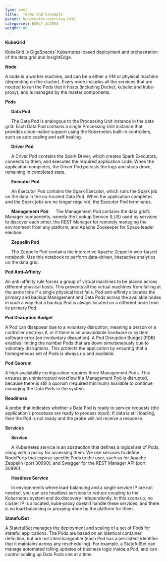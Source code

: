 ```yaml
---
type: post
title:  Terms and Concepts
parent: kubernetes-overview.html
categories: EARLY_ACCESS
weight: 80
---
```


**KubeGrid**

KubeGrid is GigaSpaces’ Kubernetes-based deployment and orchestration of the data grid and InsightEdge. 

**Node**

A node is a worker machine, and can be a either a VM or physical machine (depending on the cluster). Every node includes all the services that are needed to run the Pods that it hosts (including Docker, kubelet and kube-proxy), and is managed by the master components.

**Pods**

&nbsp;&nbsp;&nbsp;&nbsp;&nbsp;**Data Pod**

&nbsp;&nbsp;&nbsp;&nbsp;&nbsp;The Data Pod is analogous to the Processing Unit instance in the data grid. Each Data Pod contains a single Processing Unit instance that provides cloud-native support using the Kubernetes built-in controllers, such as auto scaling and self healing.

&nbsp;&nbsp;&nbsp;&nbsp;&nbsp;**Driver Pod** 

&nbsp;&nbsp;&nbsp;&nbsp;&nbsp;A Driver Pod contains the Spark Driver, which creates Spark Executors, connects to them, and executes the required application code. When the application completes, the Driver Pod persists the logs and shuts down, remaining in completed state.

&nbsp;&nbsp;&nbsp;&nbsp;&nbsp;**Executor Pod**
 
&nbsp;&nbsp;&nbsp;&nbsp;&nbsp;An Executor Pod contains the Spark Executor, which runs the Spark job on the data in the co-located Data Pod. When the application completes and the Spark jobs are no longer required, the Executor Pod terminates.

&nbsp;&nbsp;&nbsp;&nbsp;&nbsp;**Management Pod**
&nbsp;&nbsp;&nbsp;&nbsp;&nbsp;The Management Pod contains the data grid’s Manager components, namely the Lookup Service (LUS) used by services to discover each other, the REST Manager  for remotely managing the environment from any platform, and Apache Zookeeper for Space leader election.

&nbsp;&nbsp;&nbsp;&nbsp;&nbsp;**Zeppelin Pod**

&nbsp;&nbsp;&nbsp;&nbsp;&nbsp;The Zeppelin Pod contains the interactive Apache Zeppelin web-based notebook. Use this notebook to perform data-driven, interactive analytics on the data grid.

**Pod Anti-Affinity**

An anti-affinity rule forces a group of virtual machines to be placed across different physical hosts. This prevents all the virtual machines from failing at the same time if a single physical host fails.
Pod anti-affinity allocates the primary and backup Management and Data Pods across the available nodes in such a way that a backup Pod is always located on a different node from its primary Pod.

**Pod Disruption Budget**
 
A Pod can disappear due to a voluntary disruption, meaning a person or a controller destroys it, or if there is an unavoidable hardware or system software error (an involuntary disruption).
A Pod Disruption Budget (PDB) enables limiting the number Pods that are down simultaneously due to voluntary disruptions. This protects the application by ensuring that a homogeneous set of Pods is always up and available.

**Pod Quorum**

A high availability configuration requires three Management Pods. This ensures an uninterrupted workflow if a Management Pod is disrupted, because there is still a quorum (required minimum) available to continue managing the Data Pods in the system.

**Readiness**

A probe that indicates whether a Data Pod is ready to service requests (the application’s processes are ready to process input). If data is still loading, then the Pod is not ready and the probe will not receive a response.

**Services**

&nbsp;&nbsp;&nbsp;&nbsp;&nbsp;**Service**

&nbsp;&nbsp;&nbsp;&nbsp;&nbsp;A Kubernetes service is an abstraction that defines a logical set of Pods, along with a policy for accessing them. We use services to define NodePorts that expose specific Pods to the user, such as for Apache Zeppelin (port 30990), and Swagger for the REST Manager API (port 30890).

&nbsp;&nbsp;&nbsp;&nbsp;&nbsp;**Headless Service**

&nbsp;&nbsp;&nbsp;&nbsp;&nbsp;In environments where load-balancing and a single service IP are not needed, you can use headless services to reduce coupling to the Kubernetes system and do discovery independently. In this scenario, no cluster IP is allocated, kube-proxy doesn’t handle these services, and there is no load balancing or proxying done by the platform for them.

**StatefulSet**

A StatefulSet manages the deployment and scaling of a set of Pods for stateful applications. The Pods are based on an identical container definition, but are not interchangeable (each Pod has a persistent identifier that it maintains across any rescheduling).
For example, a StatefulSet can manage automated rolling updates of business logic inside a Pod, and can control scaling up Data Pods one at a time.

